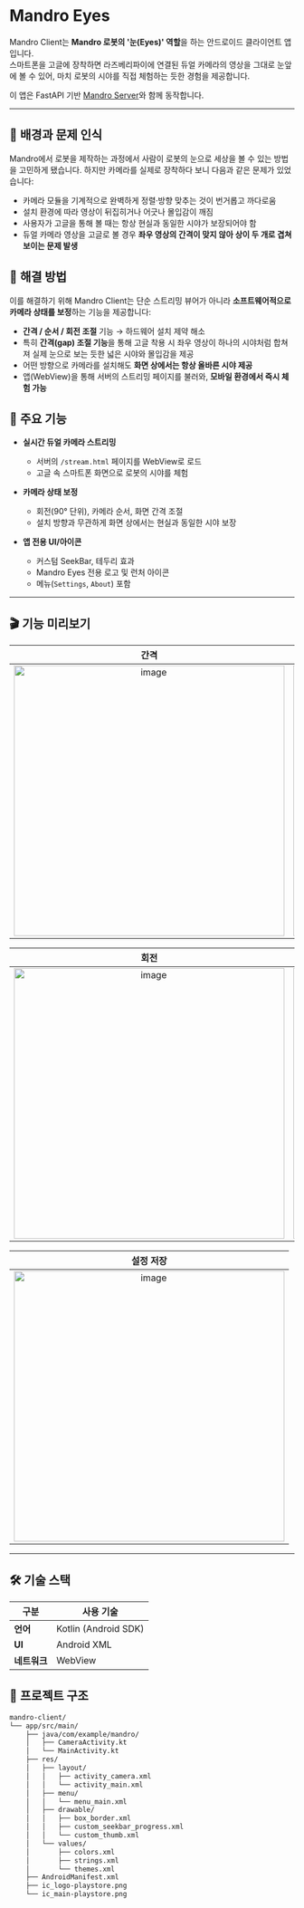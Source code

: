 # Mandro Eyes

Mandro Client는 **Mandro 로봇의 '눈(Eyes)' 역할**을 하는 안드로이드 클라이언트 앱입니다.  
스마트폰을 고글에 장착하면 라즈베리파이에 연결된 듀얼 카메라의 영상을 그대로 눈앞에 볼 수 있어, 마치 로봇의 시야를 직접 체험하는 듯한 경험을 제공합니다.  

이 앱은 FastAPI 기반 [Mandro Server](https://github.com/happine2s/mandro-server)와 함께 동작합니다.  

---
## 📌 배경과 문제 인식

Mandro에서 로봇을 제작하는 과정에서 사람이 로봇의 눈으로 세상을 볼 수 있는 방법을 고민하게 됐습니다.
하지만 카메라를 실제로 장착하다 보니 다음과 같은 문제가 있었습니다:

- 카메라 모듈을 기계적으로 완벽하게 정렬·방향 맞추는 것이 번거롭고 까다로움
- 설치 환경에 따라 영상이 뒤집히거나 어긋나 몰입감이 깨짐
- 사용자가 고글을 통해 볼 때는 항상 현실과 동일한 시야가 보장되어야 함
- 듀얼 카메라 영상을 고글로 볼 경우 **좌우 영상의 간격이 맞지 않아 상이 두 개로 겹쳐 보이는 문제 발생**


## 🎯 해결 방법

이를 해결하기 위해 Mandro Client는 단순 스트리밍 뷰어가 아니라   **소프트웨어적으로 카메라 상태를 보정**하는 기능을 제공합니다:

- **간격 / 순서 / 회전 조절** 기능 → 하드웨어 설치 제약 해소
- 특히 **간격(gap) 조절 기능**을 통해 고글 착용 시 좌우 영상이 하나의 시야처럼 합쳐져 실제 눈으로 보는 듯한 넓은 시야와 몰입감을 제공
- 어떤 방향으로 카메라를 설치해도 **화면 상에서는 항상 올바른 시야 제공**  
- 앱(WebView)을 통해 서버의 스트리밍 페이지를 불러와, **모바일 환경에서 즉시 체험 가능**  


## 🚀 주요 기능

- **실시간 듀얼 카메라 스트리밍**  
  - 서버의 `/stream.html` 페이지를 WebView로 로드  
  - 고글 속 스마트폰 화면으로 로봇의 시야를 체험  

- **카메라 상태 보정**  
  - 회전(90° 단위), 카메라 순서, 화면 간격 조절
  - 설치 방향과 무관하게 화면 상에서는 현실과 동일한 시야 보장  

- **앱 전용 UI/아이콘**  
  - 커스텀 SeekBar, 테두리 효과  
  - Mandro Eyes 전용 로고 및 런처 아이콘  
  - 메뉴(`Settings`, `About`) 포함 

---
## 🎬 기능 미리보기

| 간격 | 순서 |
| :----------------------------------------------------------------------------------: | :----------------------------------------------------------------------------------: |
| <img width="478" alt="image" src="https://github.com/user-attachments/assets/6e672db3-2953-40fc-94ee-5c3439ee1609"> | <img width="478" alt="image" src="https://github.com/user-attachments/assets/cc97d64b-f89d-46e4-a299-d88275ff6ba4"> |

| 회전 | 해상도 |
| :----------------------------------------------------------------------------------: | :----------------------------------------------------------------------------------: |
| <img width="478" alt="image" src="https://github.com/user-attachments/assets/06442233-dcdf-4af0-842f-d70496b6084e"> | <img width="478" alt="image" src="https://github.com/user-attachments/assets/f8dbd59b-6780-4636-a74f-3cffcf56d54e"> |

| 설정 저장 | 
| :----------------------------------------------------------------------------------: |
| <img width="478" alt="image" src="https://github.com/user-attachments/assets/3163552b-ee56-4d16-97e8-a770b6b794a0"> |


---
## 🛠 기술 스택

| 구분 | 사용 기술 |
|------|-----------------------------|
| **언어** | Kotlin (Android SDK) |
| **UI** | Android XML |
| **네트워크** | WebView |


## 📂 프로젝트 구조

```bash
mandro-client/
└── app/src/main/
    ├── java/com/example/mandro/
    │   ├── CameraActivity.kt
    │   └── MainActivity.kt
    ├── res/
    │   ├── layout/
    │   │   ├── activity_camera.xml
    │   │   └── activity_main.xml
    │   ├── menu/
    │   │   └── menu_main.xml
    │   ├── drawable/
    │   │   ├── box_border.xml
    │   │   ├── custom_seekbar_progress.xml
    │   │   └── custom_thumb.xml
    │   └── values/
    │       ├── colors.xml
    │       ├── strings.xml
    │       └── themes.xml
    ├── AndroidManifest.xml
    ├── ic_logo-playstore.png
    └── ic_main-playstore.png
```
